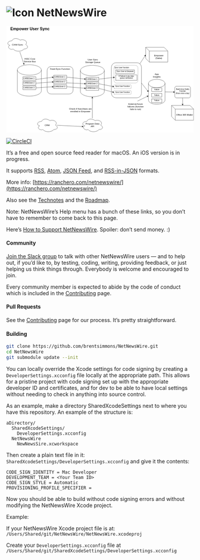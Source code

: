 # ![Icon](Technotes/Images/icon.png) NetNewsWire

<svg xmlns="http://www.w3.org/2000/svg" xmlns:xlink="http://www.w3.org/1999/xlink" version="1.1" width="1018px" height="577px" viewBox="-0.5 -0.5 1018 577" style="background-color: rgb(255, 255, 255);"><defs/><g><path d="M 756.5 114.5 L 856.5 114.5 L 876.5 134.5 L 876.5 194.5 L 776.5 194.5 L 756.5 174.5 L 756.5 114.5 Z" fill="#ffffff" stroke="#000000" stroke-miterlimit="10" pointer-events="none"/><path d="M 776.5 194.5 L 776.5 134.5 L 756.5 114.5 M 776.5 134.5 L 876.5 134.5" fill="none" stroke="#000000" stroke-miterlimit="10" pointer-events="none"/><g transform="translate(801.5,151.5)"><switch><foreignObject style="overflow:visible;" pointer-events="all" width="50" height="26" requiredFeatures="http://www.w3.org/TR/SVG11/feature#Extensibility"><div xmlns="http://www.w3.org/1999/xhtml" style="display: inline-block; font-size: 12px; font-family: Helvetica; color: rgb(0, 0, 0); line-height: 1.2; vertical-align: top; width: 52px; white-space: nowrap; overflow-wrap: normal; text-align: center;"><div xmlns="http://www.w3.org/1999/xhtml" style="display:inline-block;text-align:inherit;text-decoration:inherit;"><div style="text-align: center"><span>Empower</span></div><div style="text-align: center"><span>(Saba)</span></div></div></div></foreignObject><text x="25" y="19" fill="#000000" text-anchor="middle" font-size="12px" font-family="Helvetica">[Not supported by viewer]</text></switch></g><path d="M 897 429.5 L 997 429.5 L 1017 449.5 L 1017 509.5 L 917 509.5 L 897 489.5 L 897 429.5 Z" fill="#ffffff" stroke="#000000" stroke-miterlimit="10" pointer-events="none"/><path d="M 917 509.5 L 917 449.5 L 897 429.5 M 917 449.5 L 1017 449.5" fill="none" stroke="#000000" stroke-miterlimit="10" pointer-events="none"/><g transform="translate(921.5,473.5)"><switch><foreignObject style="overflow:visible;" pointer-events="all" width="90" height="12" requiredFeatures="http://www.w3.org/TR/SVG11/feature#Extensibility"><div xmlns="http://www.w3.org/1999/xhtml" style="display: inline-block; font-size: 12px; font-family: Helvetica; color: rgb(0, 0, 0); line-height: 1.2; vertical-align: top; width: 92px; white-space: nowrap; overflow-wrap: normal; text-align: center;"><div xmlns="http://www.w3.org/1999/xhtml" style="display:inline-block;text-align:inherit;text-decoration:inherit;">Office 365 Mailer<br /></div></div></foreignObject><text x="45" y="12" fill="#000000" text-anchor="middle" font-size="12px" font-family="Helvetica">Office 365 Mailer&lt;br&gt;</text></switch></g><path d="M 696 247 L 753.48 160.31" fill="none" stroke="#000000" stroke-miterlimit="10" pointer-events="none"/><path d="M 756.38 155.93 L 755.43 163.7 L 753.48 160.31 L 749.6 159.83 Z" fill="#000000" stroke="#000000" stroke-miterlimit="10" pointer-events="none"/><path d="M 710 279 L 768.01 351.04" fill="none" stroke="#000000" stroke-miterlimit="10" pointer-events="none"/><path d="M 771.3 355.13 L 764.18 351.87 L 768.01 351.04 L 769.63 347.48 Z" fill="#000000" stroke="#000000" stroke-miterlimit="10" pointer-events="none"/><rect x="914.5" y="325.5" width="85" height="63" rx="9.45" ry="9.45" fill="#ffffff" stroke="#000000" pointer-events="none"/><g transform="translate(916.5,336.5)"><switch><foreignObject style="overflow:visible;" pointer-events="all" width="81" height="40" requiredFeatures="http://www.w3.org/TR/SVG11/feature#Extensibility"><div xmlns="http://www.w3.org/1999/xhtml" style="display: inline-block; font-size: 12px; font-family: Helvetica; color: rgb(0, 0, 0); line-height: 1.2; vertical-align: top; width: 81px; white-space: normal; overflow-wrap: normal; text-align: center;"><div xmlns="http://www.w3.org/1999/xhtml" style="display:inline-block;text-align:inherit;text-decoration:inherit;"><font style="font-size: 9px">Batch Error Notify Function<br />(Runs once a day)<br /></font></div></div></foreignObject><text x="41" y="26" fill="#000000" text-anchor="middle" font-size="12px" font-family="Helvetica">[Not supported by viewer]</text></switch></g><path d="M 862 356 L 908.63 356.88" fill="none" stroke="#000000" stroke-miterlimit="10" pointer-events="none"/><path d="M 913.88 356.98 L 906.82 360.35 L 908.63 356.88 L 906.95 353.35 Z" fill="#000000" stroke="#000000" stroke-miterlimit="10" pointer-events="none"/><path d="M 957 388.5 L 957 423.13" fill="none" stroke="#000000" stroke-miterlimit="10" pointer-events="none"/><path d="M 957 428.38 L 953.5 421.38 L 957 423.13 L 960.5 421.38 Z" fill="#000000" stroke="#000000" stroke-miterlimit="10" pointer-events="none"/><g transform="translate(21.5,2.5)"><switch><foreignObject style="overflow:visible;" pointer-events="all" width="213" height="24" requiredFeatures="http://www.w3.org/TR/SVG11/feature#Extensibility"><div xmlns="http://www.w3.org/1999/xhtml" style="display: inline-block; font-size: 12px; font-family: Helvetica; color: rgb(0, 0, 0); line-height: 1.2; vertical-align: top; white-space: nowrap;"><div xmlns="http://www.w3.org/1999/xhtml" style="display:inline-block;text-align:inherit;text-decoration:inherit;"><b><font style="font-size: 22px">Empower User Sync</font></b></div></div></foreignObject><text x="107" y="18" fill="#000000" text-anchor="middle" font-size="12px" font-family="Helvetica">&lt;b&gt;&lt;font style="font-size: 22px"&gt;Empower User Sync&lt;/font&gt;&lt;/b&gt;</text></switch></g><path d="M 72.9 138.56 L 94.56 202.96" fill="none" stroke="#000000" stroke-miterlimit="10" pointer-events="none"/><path d="M 96.24 207.94 L 90.69 202.42 L 94.56 202.96 L 97.32 200.19 Z" fill="#000000" stroke="#000000" stroke-miterlimit="10" pointer-events="none"/><path d="M 30 79.5 C 6 79.5 0 99.5 19.2 103.5 C 0 112.3 21.6 131.5 37.2 123.5 C 48 139.5 84 139.5 96 123.5 C 120 123.5 120 107.5 105 99.5 C 120 83.5 96 67.5 75 75.5 C 60 63.5 36 63.5 30 79.5 Z" fill="#ffffff" stroke="#000000" stroke-miterlimit="10" pointer-events="none"/><g transform="translate(29.5,93.5)"><switch><foreignObject style="overflow:visible;" pointer-events="all" width="60" height="12" requiredFeatures="http://www.w3.org/TR/SVG11/feature#Extensibility"><div xmlns="http://www.w3.org/1999/xhtml" style="display: inline-block; font-size: 12px; font-family: Helvetica; color: rgb(0, 0, 0); line-height: 1.2; vertical-align: top; width: 62px; white-space: nowrap; overflow-wrap: normal; text-align: center;"><div xmlns="http://www.w3.org/1999/xhtml" style="display:inline-block;text-align:inherit;text-decoration:inherit;">CIAM Sync</div></div></foreignObject><text x="30" y="12" fill="#000000" text-anchor="middle" font-size="12px" font-family="Helvetica">CIAM Sync</text></switch></g><path d="M 712 406 L 765.77 380.02" fill="none" stroke="#000000" stroke-miterlimit="10" pointer-events="none"/><path d="M 770.49 377.73 L 765.71 383.93 L 765.77 380.02 L 762.67 377.63 Z" fill="#000000" stroke="#000000" stroke-miterlimit="10" pointer-events="none"/><g transform="translate(795.5,253.5)"><switch><foreignObject style="overflow:visible;" pointer-events="all" width="42" height="26" requiredFeatures="http://www.w3.org/TR/SVG11/feature#Extensibility"><div xmlns="http://www.w3.org/1999/xhtml" style="display: inline-block; font-size: 12px; font-family: Helvetica; color: rgb(0, 0, 0); line-height: 1.2; vertical-align: top; width: 42px; white-space: normal; overflow-wrap: normal; text-align: center;"><div xmlns="http://www.w3.org/1999/xhtml" style="display:inline-block;text-align:inherit;text-decoration:inherit;">App Insights<br /></div></div></foreignObject><text x="21" y="19" fill="#000000" text-anchor="middle" font-size="12px" font-family="Helvetica">App Insights&lt;br&gt;</text></switch></g><path d="M 771.5 400.5 L 771.5 310.5 C 771.5 298.07 791.65 288 816.5 288 C 841.35 288 861.5 298.07 861.5 310.5 L 861.5 400.5 C 861.5 412.93 841.35 423 816.5 423 C 791.65 423 771.5 412.93 771.5 400.5 Z" fill="#ffffff" stroke="#000000" stroke-miterlimit="10" pointer-events="none"/><path d="M 771.5 310.5 C 771.5 322.93 791.65 333 816.5 333 C 841.35 333 861.5 322.93 861.5 310.5" fill="none" stroke="#000000" stroke-miterlimit="10" pointer-events="none"/><rect x="789" y="334.5" width="55" height="20" fill="#ffffff" stroke="#000000" pointer-events="none"/><g transform="translate(802.5,338.5)"><switch><foreignObject style="overflow:visible;" pointer-events="all" width="27" height="12" requiredFeatures="http://www.w3.org/TR/SVG11/feature#Extensibility"><div xmlns="http://www.w3.org/1999/xhtml" style="display: inline-block; font-size: 12px; font-family: Helvetica; color: rgb(0, 0, 0); line-height: 1.2; vertical-align: top; width: 29px; white-space: nowrap; overflow-wrap: normal; text-align: center;"><div xmlns="http://www.w3.org/1999/xhtml" style="display:inline-block;text-align:inherit;text-decoration:inherit;"><font style="font-size: 9px">Failure</font></div></div></foreignObject><text x="14" y="12" fill="#000000" text-anchor="middle" font-size="12px" font-family="Helvetica">[Not supported by viewer]</text></switch></g><rect x="789" y="364.5" width="55" height="20" fill="#ffffff" stroke="#000000" pointer-events="none"/><g transform="translate(802.5,368.5)"><switch><foreignObject style="overflow:visible;" pointer-events="all" width="27" height="12" requiredFeatures="http://www.w3.org/TR/SVG11/feature#Extensibility"><div xmlns="http://www.w3.org/1999/xhtml" style="display: inline-block; font-size: 12px; font-family: Helvetica; color: rgb(0, 0, 0); line-height: 1.2; vertical-align: top; width: 29px; white-space: nowrap; overflow-wrap: normal; text-align: center;"><div xmlns="http://www.w3.org/1999/xhtml" style="display:inline-block;text-align:inherit;text-decoration:inherit;"><font style="font-size: 9px">Failure</font></div></div></foreignObject><text x="14" y="12" fill="#000000" text-anchor="middle" font-size="12px" font-family="Helvetica">[Not supported by viewer]</text></switch></g><rect x="789" y="394.5" width="55" height="20" fill="#ffffff" stroke="#000000" pointer-events="none"/><g transform="translate(802.5,398.5)"><switch><foreignObject style="overflow:visible;" pointer-events="all" width="27" height="12" requiredFeatures="http://www.w3.org/TR/SVG11/feature#Extensibility"><div xmlns="http://www.w3.org/1999/xhtml" style="display: inline-block; font-size: 12px; font-family: Helvetica; color: rgb(0, 0, 0); line-height: 1.2; vertical-align: top; width: 29px; white-space: nowrap; overflow-wrap: normal; text-align: center;"><div xmlns="http://www.w3.org/1999/xhtml" style="display:inline-block;text-align:inherit;text-decoration:inherit;"><font style="font-size: 9px">Failure</font></div></div></foreignObject><text x="14" y="12" fill="#000000" text-anchor="middle" font-size="12px" font-family="Helvetica">[Not supported by viewer]</text></switch></g><g transform="translate(652.5,414.5)"><switch><foreignObject style="overflow:visible;" pointer-events="all" width="98" height="40" requiredFeatures="http://www.w3.org/TR/SVG11/feature#Extensibility"><div xmlns="http://www.w3.org/1999/xhtml" style="display: inline-block; font-size: 12px; font-family: Helvetica; color: rgb(0, 0, 0); line-height: 1.2; vertical-align: top; width: 98px; white-space: normal; overflow-wrap: normal; text-align: center;"><div xmlns="http://www.w3.org/1999/xhtml" style="display:inline-block;text-align:inherit;text-decoration:inherit;">External Azure failures (function fails to run)</div></div></foreignObject><text x="49" y="26" fill="#000000" text-anchor="middle" font-size="12px" font-family="Helvetica">[Not supported by viewer]</text></switch></g><path d="M 60 350.67 L 60 237.33 C 60 221.69 89.1 209 125 209 C 160.9 209 190 221.69 190 237.33 L 190 350.67 C 190 366.31 160.9 379 125 379 C 89.1 379 60 366.31 60 350.67 Z" fill="#ffffff" stroke="#000000" stroke-miterlimit="10" pointer-events="none"/><path d="M 60 237.33 C 60 252.98 89.1 265.67 125 265.67 C 160.9 265.67 190 252.98 190 237.33" fill="none" stroke="#000000" stroke-miterlimit="10" pointer-events="none"/><g transform="translate(78.5,170.5)"><switch><foreignObject style="overflow:visible;" pointer-events="all" width="98" height="40" requiredFeatures="http://www.w3.org/TR/SVG11/feature#Extensibility"><div xmlns="http://www.w3.org/1999/xhtml" style="display: inline-block; font-size: 12px; font-family: Helvetica; color: rgb(0, 0, 0); line-height: 1.2; vertical-align: top; width: 98px; white-space: normal; overflow-wrap: normal; text-align: center;"><div xmlns="http://www.w3.org/1999/xhtml" style="display:inline-block;text-align:inherit;text-decoration:inherit;">HISC Core Service Bus<br /><br /></div></div></foreignObject><text x="49" y="26" fill="#000000" text-anchor="middle" font-size="12px" font-family="Helvetica">HISC Core Service Bus&lt;br&gt;&lt;br&gt;</text></switch></g><rect x="90" y="274" width="70" height="20" fill="#ffffff" stroke="#000000" pointer-events="none"/><g transform="translate(92.5,277.5)"><switch><foreignObject style="overflow:visible;" pointer-events="all" width="60" height="12" requiredFeatures="http://www.w3.org/TR/SVG11/feature#Extensibility"><div xmlns="http://www.w3.org/1999/xhtml" style="display: inline-block; font-size: 12px; font-family: Helvetica; color: rgb(0, 0, 0); line-height: 1.2; vertical-align: top; width: 61px; white-space: nowrap; overflow-wrap: normal;"><div xmlns="http://www.w3.org/1999/xhtml" style="display:inline-block;text-align:inherit;text-decoration:inherit;"><font size="1">CAREGiver 1</font></div></div></foreignObject><text x="30" y="12" fill="#000000" text-anchor="middle" font-size="12px" font-family="Helvetica">[Not supported by viewer]</text></switch></g><rect x="90" y="299" width="70" height="20" fill="#ffffff" stroke="#000000" pointer-events="none"/><g transform="translate(92.5,302.5)"><switch><foreignObject style="overflow:visible;" pointer-events="all" width="60" height="12" requiredFeatures="http://www.w3.org/TR/SVG11/feature#Extensibility"><div xmlns="http://www.w3.org/1999/xhtml" style="display: inline-block; font-size: 12px; font-family: Helvetica; color: rgb(0, 0, 0); line-height: 1.2; vertical-align: top; width: 61px; white-space: nowrap; overflow-wrap: normal;"><div xmlns="http://www.w3.org/1999/xhtml" style="display:inline-block;text-align:inherit;text-decoration:inherit;"><font size="1">CAREGiver 2</font></div></div></foreignObject><text x="30" y="12" fill="#000000" text-anchor="middle" font-size="12px" font-family="Helvetica">[Not supported by viewer]</text></switch></g><rect x="90" y="324" width="70" height="20" fill="#ffffff" stroke="#000000" pointer-events="none"/><g transform="translate(92.5,327.5)"><switch><foreignObject style="overflow:visible;" pointer-events="all" width="60" height="12" requiredFeatures="http://www.w3.org/TR/SVG11/feature#Extensibility"><div xmlns="http://www.w3.org/1999/xhtml" style="display: inline-block; font-size: 12px; font-family: Helvetica; color: rgb(0, 0, 0); line-height: 1.2; vertical-align: top; width: 61px; white-space: nowrap; overflow-wrap: normal;"><div xmlns="http://www.w3.org/1999/xhtml" style="display:inline-block;text-align:inherit;text-decoration:inherit;"><font size="1">CAREGiver 3</font></div></div></foreignObject><text x="30" y="12" fill="#000000" text-anchor="middle" font-size="12px" font-family="Helvetica">[Not supported by viewer]</text></switch></g><path d="M 402 353.92 L 402 240.58 C 402 224.94 431.1 212.25 467 212.25 C 502.9 212.25 532 224.94 532 240.58 L 532 353.92 C 532 369.56 502.9 382.25 467 382.25 C 431.1 382.25 402 369.56 402 353.92 Z" fill="#ffffff" stroke="#000000" stroke-miterlimit="10" pointer-events="none"/><path d="M 402 240.58 C 402 256.23 431.1 268.92 467 268.92 C 502.9 268.92 532 256.23 532 240.58" fill="none" stroke="#000000" stroke-miterlimit="10" pointer-events="none"/><g transform="translate(420.5,173.5)"><switch><foreignObject style="overflow:visible;" pointer-events="all" width="98" height="40" requiredFeatures="http://www.w3.org/TR/SVG11/feature#Extensibility"><div xmlns="http://www.w3.org/1999/xhtml" style="display: inline-block; font-size: 12px; font-family: Helvetica; color: rgb(0, 0, 0); line-height: 1.2; vertical-align: top; width: 98px; white-space: normal; overflow-wrap: normal; text-align: center;"><div xmlns="http://www.w3.org/1999/xhtml" style="display:inline-block;text-align:inherit;text-decoration:inherit;">User Sync Storage Queue<br /><br /></div></div></foreignObject><text x="49" y="26" fill="#000000" text-anchor="middle" font-size="12px" font-family="Helvetica">User Sync Storage Queue&lt;br&gt;&lt;br&gt;</text></switch></g><rect x="432" y="277.25" width="70" height="20" fill="#ffffff" stroke="#000000" pointer-events="none"/><g transform="translate(434.5,280.5)"><switch><foreignObject style="overflow:visible;" pointer-events="all" width="60" height="12" requiredFeatures="http://www.w3.org/TR/SVG11/feature#Extensibility"><div xmlns="http://www.w3.org/1999/xhtml" style="display: inline-block; font-size: 12px; font-family: Helvetica; color: rgb(0, 0, 0); line-height: 1.2; vertical-align: top; width: 61px; white-space: nowrap; overflow-wrap: normal;"><div xmlns="http://www.w3.org/1999/xhtml" style="display:inline-block;text-align:inherit;text-decoration:inherit;"><font size="1">CAREGiver 1</font></div></div></foreignObject><text x="30" y="12" fill="#000000" text-anchor="middle" font-size="12px" font-family="Helvetica">[Not supported by viewer]</text></switch></g><rect x="432" y="302.25" width="70" height="20" fill="#ffffff" stroke="#000000" pointer-events="none"/><g transform="translate(434.5,305.5)"><switch><foreignObject style="overflow:visible;" pointer-events="all" width="60" height="12" requiredFeatures="http://www.w3.org/TR/SVG11/feature#Extensibility"><div xmlns="http://www.w3.org/1999/xhtml" style="display: inline-block; font-size: 12px; font-family: Helvetica; color: rgb(0, 0, 0); line-height: 1.2; vertical-align: top; width: 61px; white-space: nowrap; overflow-wrap: normal;"><div xmlns="http://www.w3.org/1999/xhtml" style="display:inline-block;text-align:inherit;text-decoration:inherit;"><font size="1">CAREGiver 2</font></div></div></foreignObject><text x="30" y="12" fill="#000000" text-anchor="middle" font-size="12px" font-family="Helvetica">[Not supported by viewer]</text></switch></g><rect x="432" y="327.25" width="70" height="20" fill="#ffffff" stroke="#000000" pointer-events="none"/><g transform="translate(434.5,330.5)"><switch><foreignObject style="overflow:visible;" pointer-events="all" width="60" height="12" requiredFeatures="http://www.w3.org/TR/SVG11/feature#Extensibility"><div xmlns="http://www.w3.org/1999/xhtml" style="display: inline-block; font-size: 12px; font-family: Helvetica; color: rgb(0, 0, 0); line-height: 1.2; vertical-align: top; width: 61px; white-space: nowrap; overflow-wrap: normal;"><div xmlns="http://www.w3.org/1999/xhtml" style="display:inline-block;text-align:inherit;text-decoration:inherit;"><font size="1">CAREGiver 3</font></div></div></foreignObject><text x="30" y="12" fill="#000000" text-anchor="middle" font-size="12px" font-family="Helvetica">[Not supported by viewer]</text></switch></g><rect x="221.5" y="218.5" width="141" height="149" rx="21.15" ry="21.15" fill="#ffffff" stroke="#000000" pointer-events="none"/><g transform="translate(237.5,224.5)"><switch><foreignObject style="overflow:visible;" pointer-events="all" width="108" height="26" requiredFeatures="http://www.w3.org/TR/SVG11/feature#Extensibility"><div xmlns="http://www.w3.org/1999/xhtml" style="display: inline-block; font-size: 12px; font-family: Helvetica; color: rgb(0, 0, 0); line-height: 1.2; vertical-align: top; width: 108px; white-space: nowrap; overflow-wrap: normal; text-align: center;"><div xmlns="http://www.w3.org/1999/xhtml" style="display:inline-block;text-align:inherit;text-decoration:inherit;">Feed-Sync Function<br /><br /></div></div></foreignObject><text x="54" y="19" fill="#000000" text-anchor="middle" font-size="12px" font-family="Helvetica">Feed-Sync Function&lt;br&gt;&lt;br&gt;</text></switch></g><rect x="257" y="318" width="70" height="20" fill="#ffffff" stroke="#000000" pointer-events="none"/><g transform="translate(259.5,321.5)"><switch><foreignObject style="overflow:visible;" pointer-events="all" width="60" height="12" requiredFeatures="http://www.w3.org/TR/SVG11/feature#Extensibility"><div xmlns="http://www.w3.org/1999/xhtml" style="display: inline-block; font-size: 12px; font-family: Helvetica; color: rgb(0, 0, 0); line-height: 1.2; vertical-align: top; width: 61px; white-space: nowrap; overflow-wrap: normal;"><div xmlns="http://www.w3.org/1999/xhtml" style="display:inline-block;text-align:inherit;text-decoration:inherit;"><font size="1">CAREGiver 3</font></div></div></foreignObject><text x="30" y="12" fill="#000000" text-anchor="middle" font-size="12px" font-family="Helvetica">[Not supported by viewer]</text></switch></g><rect x="257" y="292" width="70" height="20" fill="#ffffff" stroke="#000000" pointer-events="none"/><g transform="translate(259.5,295.5)"><switch><foreignObject style="overflow:visible;" pointer-events="all" width="60" height="12" requiredFeatures="http://www.w3.org/TR/SVG11/feature#Extensibility"><div xmlns="http://www.w3.org/1999/xhtml" style="display: inline-block; font-size: 12px; font-family: Helvetica; color: rgb(0, 0, 0); line-height: 1.2; vertical-align: top; width: 61px; white-space: nowrap; overflow-wrap: normal;"><div xmlns="http://www.w3.org/1999/xhtml" style="display:inline-block;text-align:inherit;text-decoration:inherit;"><font size="1">CAREGiver 2</font></div></div></foreignObject><text x="30" y="12" fill="#000000" text-anchor="middle" font-size="12px" font-family="Helvetica">[Not supported by viewer]</text></switch></g><rect x="257" y="266" width="70" height="20" fill="#ffffff" stroke="#000000" pointer-events="none"/><g transform="translate(259.5,269.5)"><switch><foreignObject style="overflow:visible;" pointer-events="all" width="60" height="12" requiredFeatures="http://www.w3.org/TR/SVG11/feature#Extensibility"><div xmlns="http://www.w3.org/1999/xhtml" style="display: inline-block; font-size: 12px; font-family: Helvetica; color: rgb(0, 0, 0); line-height: 1.2; vertical-align: top; width: 61px; white-space: nowrap; overflow-wrap: normal;"><div xmlns="http://www.w3.org/1999/xhtml" style="display:inline-block;text-align:inherit;text-decoration:inherit;"><font size="1">CAREGiver 1</font></div></div></foreignObject><text x="30" y="12" fill="#000000" text-anchor="middle" font-size="12px" font-family="Helvetica">[Not supported by viewer]</text></switch></g><path d="M 160 289 L 250.69 276.85" fill="none" stroke="#000000" stroke-miterlimit="10" pointer-events="none"/><path d="M 255.89 276.15 L 249.42 280.55 L 250.69 276.85 L 248.49 273.61 Z" fill="#000000" stroke="#000000" stroke-miterlimit="10" pointer-events="none"/><path d="M 160 309 L 250.65 302.46" fill="none" stroke="#000000" stroke-miterlimit="10" pointer-events="none"/><path d="M 255.88 302.08 L 249.15 306.08 L 250.65 302.46 L 248.65 299.09 Z" fill="#000000" stroke="#000000" stroke-miterlimit="10" pointer-events="none"/><path d="M 160 334 L 250.64 328.39" fill="none" stroke="#000000" stroke-miterlimit="10" pointer-events="none"/><path d="M 255.88 328.07 L 249.11 331.99 L 250.64 328.39 L 248.68 325.01 Z" fill="#000000" stroke="#000000" stroke-miterlimit="10" pointer-events="none"/><path d="M 327 276 L 425.67 286.34" fill="none" stroke="#000000" stroke-miterlimit="10" pointer-events="none"/><path d="M 430.89 286.88 L 423.56 289.64 L 425.67 286.34 L 424.29 282.67 Z" fill="#000000" stroke="#000000" stroke-miterlimit="10" pointer-events="none"/><path d="M 327 307 L 425.64 311.7" fill="none" stroke="#000000" stroke-miterlimit="10" pointer-events="none"/><path d="M 430.88 311.95 L 423.72 315.11 L 425.64 311.7 L 424.06 308.12 Z" fill="#000000" stroke="#000000" stroke-miterlimit="10" pointer-events="none"/><path d="M 327 328 L 425.66 336.46" fill="none" stroke="#000000" stroke-miterlimit="10" pointer-events="none"/><path d="M 430.89 336.9 L 423.61 339.79 L 425.66 336.46 L 424.21 332.82 Z" fill="#000000" stroke="#000000" stroke-miterlimit="10" pointer-events="none"/><rect x="570.5" y="198" width="163" height="190" rx="24.45" ry="24.45" fill="#ffffff" stroke="#000000" pointer-events="none"/><rect x="584.5" y="318" width="93" height="20" rx="3" ry="3" fill="#ffffff" stroke="#000000" stroke-dasharray="3 3" transform="translate(0,328)scale(1,-1)translate(0,-328)" pointer-events="none"/><g transform="translate(591.5,321.5)"><switch><foreignObject style="overflow:visible;" pointer-events="all" width="79" height="12" requiredFeatures="http://www.w3.org/TR/SVG11/feature#Extensibility"><div xmlns="http://www.w3.org/1999/xhtml" style="display: inline-block; font-size: 12px; font-family: Helvetica; color: rgb(0, 0, 0); line-height: 1.2; vertical-align: top; width: 79px; white-space: nowrap; overflow-wrap: normal; text-align: center;"><div xmlns="http://www.w3.org/1999/xhtml" style="display:inline-block;text-align:inherit;text-decoration:inherit;"><font style="font-size: 9px">Sync User Function</font></div></div></foreignObject><text x="40" y="12" fill="#000000" text-anchor="middle" font-size="12px" font-family="Helvetica">[Not supported by viewer]</text></switch></g><rect x="584.5" y="212" width="130" height="96" rx="14.4" ry="14.4" fill="#ffffff" stroke="#000000" stroke-dasharray="3 3" pointer-events="none"/><g transform="translate(587.5,219.5)"><switch><foreignObject style="overflow:visible;" pointer-events="all" width="79" height="12" requiredFeatures="http://www.w3.org/TR/SVG11/feature#Extensibility"><div xmlns="http://www.w3.org/1999/xhtml" style="display: inline-block; font-size: 12px; font-family: Helvetica; color: rgb(0, 0, 0); line-height: 1.2; vertical-align: top; width: 80px; white-space: nowrap; overflow-wrap: normal;"><div xmlns="http://www.w3.org/1999/xhtml" style="display:inline-block;text-align:inherit;text-decoration:inherit;"><font style="font-size: 9px">Sync User Function</font></div></div></foreignObject><text x="40" y="12" fill="#000000" text-anchor="middle" font-size="12px" font-family="Helvetica">[Not supported by viewer]</text></switch></g><rect x="594.5" y="237" width="101" height="20" fill="#ffffff" stroke="#000000" pointer-events="none"/><g transform="translate(598.5,240.5)"><switch><foreignObject style="overflow:visible;" pointer-events="all" width="93" height="12" requiredFeatures="http://www.w3.org/TR/SVG11/feature#Extensibility"><div xmlns="http://www.w3.org/1999/xhtml" style="display: inline-block; font-size: 12px; font-family: Helvetica; color: rgb(0, 0, 0); line-height: 1.2; vertical-align: top; width: 93px; white-space: nowrap; overflow-wrap: normal; text-align: center;"><div xmlns="http://www.w3.org/1999/xhtml" style="display:inline-block;text-align:inherit;text-decoration:inherit;"><font style="font-size: 9px">Sync User to Empower</font></div></div></foreignObject><text x="47" y="12" fill="#000000" text-anchor="middle" font-size="12px" font-family="Helvetica">[Not supported by viewer]</text></switch></g><rect x="594.5" y="264" width="115" height="30" fill="#ffffff" stroke="#000000" pointer-events="none"/><g transform="translate(596.5,265.5)"><switch><foreignObject style="overflow:visible;" pointer-events="all" width="111" height="26" requiredFeatures="http://www.w3.org/TR/SVG11/feature#Extensibility"><div xmlns="http://www.w3.org/1999/xhtml" style="display: inline-block; font-size: 12px; font-family: Helvetica; color: rgb(0, 0, 0); line-height: 1.2; vertical-align: top; width: 111px; white-space: normal; overflow-wrap: normal; text-align: center;"><div xmlns="http://www.w3.org/1999/xhtml" style="display:inline-block;text-align:inherit;text-decoration:inherit;"><font style="font-size: 9px">If Failure in any step, queue notification</font></div></div></foreignObject><text x="56" y="19" fill="#000000" text-anchor="middle" font-size="12px" font-family="Helvetica">[Not supported by viewer]</text></switch></g><rect x="584.5" y="349" width="93" height="20" rx="3" ry="3" fill="#ffffff" stroke="#000000" stroke-dasharray="3 3" transform="translate(0,359)scale(1,-1)translate(0,-359)" pointer-events="none"/><g transform="translate(591.5,352.5)"><switch><foreignObject style="overflow:visible;" pointer-events="all" width="79" height="12" requiredFeatures="http://www.w3.org/TR/SVG11/feature#Extensibility"><div xmlns="http://www.w3.org/1999/xhtml" style="display: inline-block; font-size: 12px; font-family: Helvetica; color: rgb(0, 0, 0); line-height: 1.2; vertical-align: top; width: 79px; white-space: nowrap; overflow-wrap: normal; text-align: center;"><div xmlns="http://www.w3.org/1999/xhtml" style="display:inline-block;text-align:inherit;text-decoration:inherit;"><font style="font-size: 9px">Sync User Function</font></div></div></foreignObject><text x="40" y="12" fill="#000000" text-anchor="middle" font-size="12px" font-family="Helvetica">[Not supported by viewer]</text></switch></g><path d="M 502 287 L 582.67 277.73" fill="none" stroke="#000000" stroke-miterlimit="10" pointer-events="none"/><path d="M 587.89 277.13 L 581.33 281.4 L 582.67 277.73 L 580.54 274.45 Z" fill="#000000" stroke="#000000" stroke-miterlimit="10" pointer-events="none"/><path d="M 502 312 L 578.75 326.79" fill="none" stroke="#000000" stroke-miterlimit="10" pointer-events="none"/><path d="M 583.9 327.79 L 576.37 329.9 L 578.75 326.79 L 577.69 323.03 Z" fill="#000000" stroke="#000000" stroke-miterlimit="10" pointer-events="none"/><path d="M 502 337 L 578.84 357.37" fill="none" stroke="#000000" stroke-miterlimit="10" pointer-events="none"/><path d="M 583.92 358.71 L 576.26 360.3 L 578.84 357.37 L 578.05 353.54 Z" fill="#000000" stroke="#000000" stroke-miterlimit="10" pointer-events="none"/><path d="M 437 516 C 413 516 407 536 426.2 540 C 407 548.8 428.6 568 444.2 560 C 455 576 491 576 503 560 C 527 560 527 544 512 536 C 527 520 503 504 482 512 C 467 500 443 500 437 516 Z" fill="#ffffff" stroke="#000000" stroke-miterlimit="10" pointer-events="none"/><g transform="translate(429.5,522.5)"><switch><foreignObject style="overflow:visible;" pointer-events="all" width="74" height="26" requiredFeatures="http://www.w3.org/TR/SVG11/feature#Extensibility"><div xmlns="http://www.w3.org/1999/xhtml" style="display: inline-block; font-size: 12px; font-family: Helvetica; color: rgb(0, 0, 0); line-height: 1.2; vertical-align: top; width: 76px; white-space: nowrap; overflow-wrap: normal; text-align: center;"><div xmlns="http://www.w3.org/1999/xhtml" style="display:inline-block;text-align:inherit;text-decoration:inherit;">Program Data<br />API<br /></div></div></foreignObject><text x="37" y="19" fill="#000000" text-anchor="middle" font-size="12px" font-family="Helvetica">Program Data&lt;br&gt;API&lt;br&gt;</text></switch></g><path d="M 467 499 L 467 388.37" fill="none" stroke="#000000" stroke-miterlimit="10" pointer-events="none"/><path d="M 467 383.12 L 470.5 390.12 L 467 388.37 L 463.5 390.12 Z" fill="#000000" stroke="#000000" stroke-miterlimit="10" pointer-events="none"/><g transform="translate(340.5,441.5)"><switch><foreignObject style="overflow:visible;" pointer-events="all" width="123" height="26" requiredFeatures="http://www.w3.org/TR/SVG11/feature#Extensibility"><div xmlns="http://www.w3.org/1999/xhtml" style="display: inline-block; font-size: 12px; font-family: Helvetica; color: rgb(0, 0, 0); line-height: 1.2; vertical-align: top; width: 123px; white-space: normal; overflow-wrap: normal; text-align: center;"><div xmlns="http://www.w3.org/1999/xhtml" style="display:inline-block;text-align:inherit;text-decoration:inherit;">Check if franchises are enrolled in Empower<br /></div></div></foreignObject><text x="62" y="19" fill="#000000" text-anchor="middle" font-size="12px" font-family="Helvetica">Check if franchises are enrolled in Empower&lt;br&gt;</text></switch></g><path d="M 191.5 516 C 167.5 516 161.5 536 180.7 540 C 161.5 548.8 183.1 568 198.7 560 C 209.5 576 245.5 576 257.5 560 C 281.5 560 281.5 544 266.5 536 C 281.5 520 257.5 504 236.5 512 C 221.5 500 197.5 500 191.5 516 Z" fill="#ffffff" stroke="#000000" stroke-miterlimit="10" pointer-events="none"/><g transform="translate(207.5,529.5)"><switch><foreignObject style="overflow:visible;" pointer-events="all" width="28" height="12" requiredFeatures="http://www.w3.org/TR/SVG11/feature#Extensibility"><div xmlns="http://www.w3.org/1999/xhtml" style="display: inline-block; font-size: 12px; font-family: Helvetica; color: rgb(0, 0, 0); line-height: 1.2; vertical-align: top; width: 28px; white-space: nowrap; overflow-wrap: normal; text-align: center;"><div xmlns="http://www.w3.org/1999/xhtml" style="display:inline-block;text-align:inherit;text-decoration:inherit;">CRM</div></div></foreignObject><text x="14" y="12" fill="#000000" text-anchor="middle" font-size="12px" font-family="Helvetica">CRM</text></switch></g><path d="M 275 537 L 412.64 543.69" fill="none" stroke="#000000" stroke-miterlimit="10" pointer-events="none"/><path d="M 417.88 543.95 L 410.72 547.1 L 412.64 543.69 L 411.06 540.11 Z" fill="#000000" stroke="#000000" stroke-miterlimit="10" pointer-events="none"/></g></svg>


[![CircleCI](https://circleci.com/gh/brentsimmons/NetNewsWire.svg?style=svg)](https://circleci.com/gh/brentsimmons/NetNewsWire)

It’s a free and open source feed reader for macOS. An iOS version is in progress.

It supports [RSS](http://cyber.harvard.edu/rss/rss.html), [Atom](https://tools.ietf.org/html/rfc4287), [JSON Feed](https://jsonfeed.org/), and [RSS-in-JSON](https://github.com/scripting/Scripting-News/blob/master/rss-in-json/README.md) formats.

More info: [https://ranchero.com/netnewswire/](https://ranchero.com/netnewswire/)

Also see the [Technotes](Technotes/) and the [Roadmap](Technotes/Roadmap.md).

Note: NetNewsWire’s Help menu has a bunch of these links, so you don’t have to remember to come back to this page.

Here’s [How to Support NetNewsWire](Technotes/HowToSupportNetNewsWire.markdown). Spoiler: don’t send money. :)

#### Community

[Join the Slack group](https://join.slack.com/t/netnewswire/shared_invite/enQtNjM4MDA1MjQzMDkzLTNlNjBhOWVhYzdhYjA4ZWFhMzQ1MTUxYjU0NTE5ZGY0YzYwZWJhNjYwNTNmNTg2NjIwYWY4YzhlYzk5NmU3ZTc) to talk with other NetNewsWire users — and to help out, if you’d like to, by testing, coding, writing, providing feedback, or just helping us think things through. Everybody is welcome and encouraged to join.

Every community member is expected to abide by the code of conduct which is included in the [Contributing](CONTRIBUTING.md) page.

#### Pull Requests

See the [Contributing](CONTRIBUTING.md) page for our process. It’s pretty straightforward.

#### Building

```bash
git clone https://github.com/brentsimmons/NetNewsWire.git
cd NetNewsWire
git submodule update --init
```

You can locally override the Xcode settings for code signing
by creating a `DeveloperSettings.xcconfig` file locally at the appropriate path.
This allows for a pristine project with code signing set up with the appropriate
developer ID and certificates, and for dev to be able to have local settings
without needing to check in anything into source control.

As an example, make a directory SharedXcodeSettings next to where you have this repository.
An example of the structure is:

```
aDirectory/
  SharedXcodeSettings/
    DeveloperSettings.xcconfig
  NetNewsWire
    NewNewsSire.xcworkspace
```

Then create a plain text file in it: `SharedXcodeSettings/DeveloperSettings.xcconfig` and
give it the contents:

```
CODE_SIGN_IDENTITY = Mac Developer
DEVELOPMENT_TEAM = <Your Team ID>
CODE_SIGN_STYLE = Automatic
PROVISIONING_PROFILE_SPECIFIER =
```

Now you should be able to build without code signing errors and without modifying
the NetNewsWire Xcode project.

Example:

If your NetNewsWire Xcode project file is at:
`/Users/Shared/git/NetNewsWire/NetNewsWire.xcodeproj`

Create your `DeveloperSettings.xcconfig` file at
`/Users/Shared/git/SharedXcodeSettings/DeveloperSettings.xcconfig`
